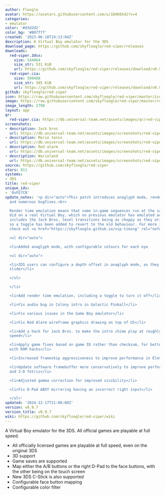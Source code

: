 ```yaml
---
author: Floogle
avatar: https://avatars.githubusercontent.com/u/18466542?v=4
categories:
- emulator
color: '#d3d2d2'
color_bg: '#807f7f'
created: '2023-06-18T19:13:04Z'
description: A Virtual Boy emulator for the 3DS
download_page: https://github.com/skyfloogle/red-viper/releases
downloads:
  red-viper.3dsx:
    size: 544064
    size_str: 531 KiB
    url: https://github.com/skyfloogle/red-viper/releases/download/v0.9.7/red-viper.3dsx
  red-viper.cia:
    size: 599488
    size_str: 585 KiB
    url: https://github.com/skyfloogle/red-viper/releases/download/v0.9.7/red-viper.cia
github: skyfloogle/red-viper
icon: https://raw.githubusercontent.com/skyfloogle/red-viper/master/icon.png
image: https://raw.githubusercontent.com/skyfloogle/red-viper/master/resources/banner.png
image_length: 2798
layout: app
qr:
  red-viper.cia: https://db.universal-team.net/assets/images/qr/red-viper-cia.png
screenshots:
- description: Jack bros
  url: https://db.universal-team.net/assets/images/screenshots/red-viper/jack-bros.png
- description: Mario tenis
  url: https://db.universal-team.net/assets/images/screenshots/red-viper/mario-tenis.png
- description: Red alarm
  url: https://db.universal-team.net/assets/images/screenshots/red-viper/red-alarm.png
- description: Warioland
  url: https://db.universal-team.net/assets/images/screenshots/red-viper/warioland.png
source: https://github.com/skyfloogle/red-viper
stars: 811
systems:
- 3DS
title: red-viper
unique_ids:
- '0xFE7CB'
update_notes: '<p dir="auto">This patch introduces anaglyph mode, render time emulation,
  and numerous bugfixes.<br>

  Render time emulation means that some in-game sequences run at the same speed they
  did on a real Virtual Boy, which no previous emulator has emulated accurately. This
  includes the Jack Bros. level transitions being as choppy as they originally were,
  so a toggle has been added to revert to the old behaviour. For more information,
  check out <a href="https://skyfloogle.github.io/vip-timing" rel="nofollow">my write-up</a>.</p>

  <ul dir="auto">

  <li>Added anaglyph mode, with configurable colours for each eye

  <ul dir="auto">

  <li>2DS users can configure a depth offset in anaglyph mode, as they have no depth
  slider</li>

  </ul>

  </li>

  <li>Add render time emulation, including a toggle to turn it off</li>

  <li>Fix audio bug in Colony intro in Galactic Pinball</li>

  <li>Fix various issues in the Game Boy emulator</li>

  <li>Fix Red Alarm wireframe graphics drawing on top of UI</li>

  <li>Add a hack for Jack Bros. to make the intro chime play at roughly the correct
  speed</li>

  <li>Apply game fixes based on game ID rather than checksum, for better compatibility
  with ROM hacks</li>

  <li>Increased frameskip aggressiveness to improve performance in Elevated Speed</li>

  <li>Update software framebuffer more conservatively to improve performance in Waterworld
  and 3-D Tetris</li>

  <li>Adjusted gamma correction for improved visibility</li>

  <li>Fix D-Pad ABXY mirroring having an incorrect right input</li>

  </ul>'
updated: '2024-12-17T21:08:00Z'
version: v0.9.7
version_title: v0.9.7
wiki: https://github.com/skyfloogle/red-viper/wiki
---
```

A Virtual Boy emulator for the 3DS. All official games are playable at full speed.
* All officially licensed games are playable at full speed, even on the original 3DS
* 3D support
* Game saves are supported
* Map either the A/B buttons or the right D-Pad to the face buttons, with the other being on the touch screen
* New 3DS C-Stick is also supported
* Configurable face button mapping
* Configurable color filter